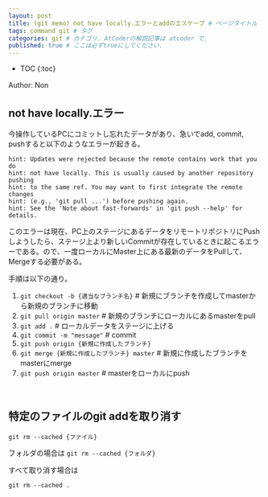 ```yaml
---
layout: post
title: (git memo) not have locally.エラーとaddのエスケープ # ページタイトル
tags: command git # タグ
categories: git # カテゴリ. AtCoderの解説記事は atcoder で.
published: true # ここは必ずtrueにしてください.
---
```



* TOC
{:toc}

Author: Non　<!-- 自分の名前 -->

<!-- ↓↓↓↓↓ 記事内容 ↓↓↓↓↓ -->

##  not have locally.エラー

今操作しているPCにコミットし忘れたデータがあり、急いでadd, commit, pushすると以下のようなエラーが起きる。

```
hint: Updates were rejected because the remote contains work that you do
hint: not have locally. This is usually caused by another repository pushing
hint: to the same ref. You may want to first integrate the remote changes
hint: (e.g., 'git pull ...') before pushing again.
hint: See the 'Note about fast-forwards' in 'git push --help' for details.
```

このエラーは現在、PC上のステージにあるデータをリモートリポジトリにPushしようしたら、ステージ上より新しいCommitが存在しているときに起こるエラーである。ので、一度ローカルにMaster上にある最新のデータをPullして、Mergeする必要がある。

手順は以下の通り。

1. `git checkout -b {適当なブランチ名}` # 新規にブランチを作成してmasterから新規のブランチに移動
2. `git pull origin master` # 新規のブランチにローカルにあるmasterをpull
3. `git add .` # ローカルデータをステージに上げる
4. `git commit -m "message"` # commit
5. `git push origin {新規に作成したブランチ}`
6. `git merge {新規に作成したブランチ} master` # 新規に作成したブランチをmasterにmerge
7. `git push origin master` # masterをローカルにpush

<br>

## 特定のファイルのgit addを取り消す

`git rm --cached {ファイル}`

フォルダの場合は
`git rm --cached {フォルダ}`

すべて取り消す場合は

`git rm --cached .`

[foobarpiyopiyo]:{{"/foo/bar/piyo/piyo"|prepend:site.url}}

